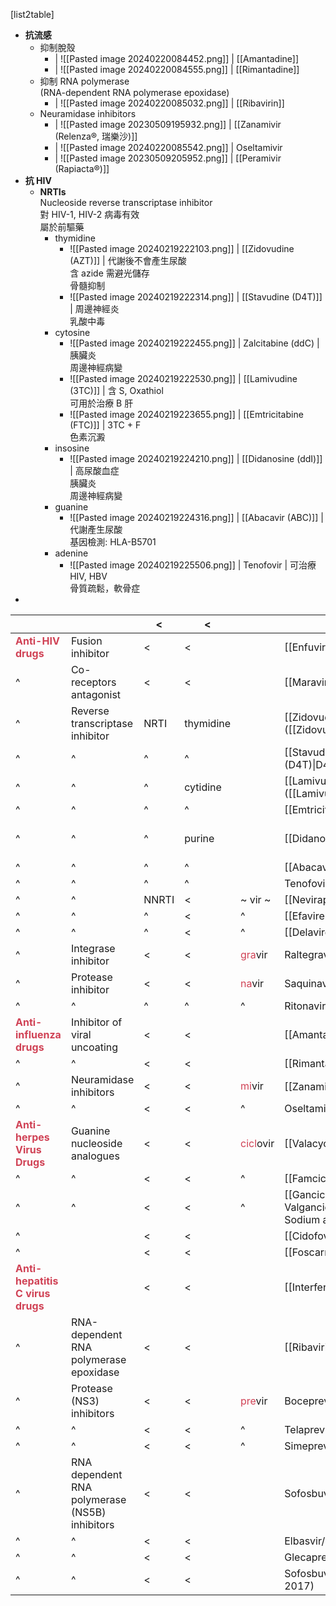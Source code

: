 [list2table]
- **抗流感**
	- 抑制脫殼
		- | ![[Pasted image 20240220084452.png]] | [[Amantadine]] 
		- | ![[Pasted image 20240220084555.png]] | [[Rimantadine]]
	- 抑制 RNA polymerase <br/>(RNA-dependent RNA polymerase epoxidase)
		- | ![[Pasted image 20240220085032.png]] | [[Ribavirin]] 
	- Neuramidase inhibitors 
		- | ![[Pasted image 20230509195932.png]] | [[Zanamivir (Relenza®, 瑞樂沙)]] 
		- | ![[Pasted image 20240220085542.png]]  | Oseltamivir 
		- | ![[Pasted image 20230509205952.png]] | [[Peramivir (Rapiacta®)]] 
- **抗 HIV**
    -   **NRTIs**<br/>Nucleoside reverse transcriptase inhibitor <br/>對 HIV-1, HIV-2 病毒有效<br/>屬於前驅藥
        -   thymidine
            -   ![[Pasted image 20240219222103.png]] | [[Zidovudine (AZT)]] | 代謝後不會產生尿酸<br/>含 azide 需避光儲存<br/>骨髓抑制
            -   ![[Pasted image 20240219222314.png]] | [[Stavudine (D4T)]]  | 周邊神經炎 <br/> 乳酸中毒
        -   cytosine
            -  ![[Pasted image 20240219222455.png]] | Zalcitabine (ddC) | 胰臟炎 <br/>周邊神經病變
			-  ![[Pasted image 20240219222530.png]] | [[Lamivudine (3TC)]]  | 含 S, Oxathiol<br/>可用於治療 B 肝
            - ![[Pasted image 20240219223655.png]] | [[Emtricitabine (FTC)]]   | 3TC + F<br/>色素沉澱
        - insosine
            - ![[Pasted image 20240219224210.png]] | [[Didanosine (ddI)]]  | 高尿酸血症 <br/>胰臟炎 <br/>周邊神經病變
        - guanine
            - ![[Pasted image 20240219224316.png]] | [[Abacavir (ABC)]]  | 代謝產生尿酸 <br/>基因檢測: HLA-B5701
        - adenine
            - ![[Pasted image 20240219225506.png]] | Tenofovir | 可治療 HIV, HBV<br/>骨質疏鬆，軟骨症
- 


|  |  | < | < |  | < |  |  |
| ---- | ---- | ---- | ---- | ---- | ---- | ---- | ---- |
| **<span style="color:#d04255">Anti-HIV drugs</span>** | Fusion inhibitor | < | < |  | [[Enfuvirtide]] (T20) |  |  |
| ^ | Co-receptors antagonist | < | < |  | [[Maraviroc]] (MAC) |  |  |
| ^ | Reverse transcriptase inhibitor | NRTI | thymidine |  | [[Zidovudine (AZT)\|Zidovudine]] ([[Zidovudine (AZT)\|AZT]]) |  |  |
| ^ | ^ | ^ | ^ |  | [[Stavudine (D4T)\|Stavudine]] ([[Stavudine (D4T)\|D4T]]) |  |  |
| ^ | ^ | ^ | cytidine |  | [[Lamivudine (3TC)\|Lamivudine]] ([[Lamivudine (3TC)\|3TC]]) |  |  |
| ^ | ^ | ^ | ^ |  | [[Emtricitabine (FTC)\|Emtricitabine]] |  |  |
| ^ | ^ | ^ | purine |  | [[Didanosine (ddI) | Didanosine]] ([[Didanosine (ddI) | DDI]]) |
| ^ | ^ | ^ | ^ |  | [[Abacavir (ABC)\|Abacavir]] (ABC) |  |  |
| ^ | ^ | ^ | ^ |  | Tenofovir (TDF) |  |  |
| ^ | ^ | NNRTI | < | \~ vir \~ | [[Nevirapine (NVP)\|Nevirapine]] |  |  |
| ^ | ^ | ^ | < | ^ | [[Efavirenz (EFV)\|Efavirenz]] |  |  |
| ^ | ^ | ^ | < | ^ | [[Delavirdine]] |  |  |
| ^ | Integrase inhibitor | < | < | <span style="color:#d04255">gra</span>vir | Raltegravir |  |  |
| ^ | Protease inhibitor | < | < | <span style="color:#d04255">na</span>vir | Saquinavir |  |  |
| ^ | ^ | ^ | ^ | ^ | Ritonavir |  |  |
| **<span style="color:#d04255">Anti-influenza drugs</span>** | Inhibitor of viral uncoating | < | < |  | [[Amantadine]] |  |  |
| ^ | ^ | < | < |  | [[Rimantadine]] |  |  |
| ^ | Neuramidase inhibitors | < | < | <span style="color:#d04255">mi</span>vir | [[Zanamivir (Relenza®, 瑞樂沙)\|Zanamivir]] |  |  |
| ^ | ^ | < | < | ^ | Oseltamivir |  |  |
| **<span style="color:#d04255">Anti-herpes Virus Drugs</span>** | Guanine nucleoside analogues | < | < | <span style="color:#d04255">cicl</span>ovir | [[Valacyclovir]]/[[Acyclovir]] (ACV) |  |  |
| ^ | ^ | < | < | ^ | [[Famciclovir]]/Penciclovir |  |  |
| ^ | ^ | < | < | ^ | [[Ganciclovir Sodium and Valganciclovir\|Valganciclovir]]/[[Ganciclovir Sodium and Valganciclovir\|Ganciclovir]] |  |  |
| ^ |  | < | < |  | [[Cidofovir]] |  |  |
| ^ |  | < | < |  | [[Foscarnet]] |  |  |
| **<span style="color:#d04255">Anti-hepatitis C virus drugs</span>** |  | < | < |  | [[Interferon (IFNSs)]] |  |  |
| ^ | RNA-dependent RNA polymerase epoxidase | < | < |  | [[Ribavirin]] |  |  |
| ^ | Protease (NS3) inhibitors | < | < | <span style="color:#d04255">pre</span>vir | Boceprevir (Victrelis, 2011) |  |  |
| ^ | ^ | < | < | ^ | Telaprevir (Incivek, 2011) |  |  |
| ^ | ^ | < | < | ^ | Simeprevir |  |  |
| ^ | RNA dependent RNA polymerase (NS5B) inhibitors | < | < |  | Sofosbuvir/Ledipasvir (Harvoni, 2014) |  |  |
| ^ | ^ | < | < |  | Elbasvir/grazoprevir (Zepatier, 2016) |  |  |
| ^ | ^ | < | < |  | Glecaprevir/pibrentasvir (Mavyret, 2017) |  |  |
| ^ | ^ | < | < |  | Sofosbuvir/velpatasvir/voxilaprevir (Vosevi, 2017) |  |  |
